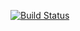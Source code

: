 [![Build Status](https://travis-ci.org/harrisbaird/dailyteedeals.svg?branch=master)](https://travis-ci.org/harrisbaird/dailyteedeals)